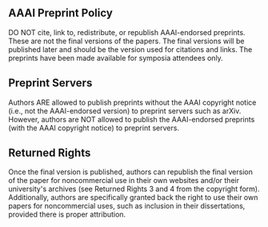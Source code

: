 ## AAAI Preprint Policy

DO NOT cite, link to, redistribute, or republish AAAI-endorsed preprints. These are not the final versions of the papers. The final versions will be published later and should be the version used for citations and links. The preprints have been made available for symposia attendees only.

## Preprint Servers

Authors ARE allowed to publish preprints without the AAAI copyright notice (i.e., not the AAAI-endorsed version) to preprint servers such as arXiv. However, authors are NOT allowed to publish the AAAI-endorsed preprints (with the AAAI copyright notice) to preprint servers.

## Returned Rights

Once the final version is published, authors can republish the final version of the paper for noncommercial use in their own websites and/or their university's archives (see Returned Rights 3 and 4 from the copyright form). Additionally, authors are specifically granted back the right to use their own papers for noncommercial uses, such as inclusion in their dissertations, provided there is proper attribution.
